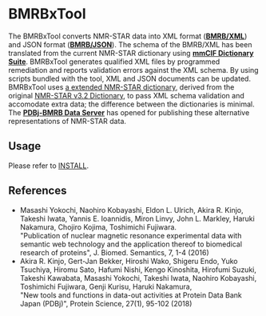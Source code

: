 ﻿# BMRBxTool

The BMRBxTool converts NMR-STAR data into XML format ([**BMRB/XML**](https://bmrbpub.pdbj.org/archive/xml)) and JSON format ([**BMRB/JSON**](https://bmrbpub.pdbj.org/archive/json-noatom)). The schema of the BMRB/XML has been translated from the current NMR-STAR dictionary using [**mmCIF Dictionary Suite**](http://mmcif.wwpdb.org/docs/software-resources.html). BMRBxTool generates qualified XML files by programmed remediation and reports validation errors against the XML schema. By using scripts bundled with the tool, XML and JSON documents can be updated. BMRBxTool uses [a extended NMR-STAR dictionary](https://bmrbpub.pdbj.org/schema/mmcif_nmr-star.dic), derived from the original [NMR-STAR v3.2 Dictionary](http://svn.bmrb.wisc.edu/svn/nmr-star-dictionary/bmrb_only_files/adit_input/NMR-STAR.dic), to pass XML schema validation and accomodate extra data; the difference between the dictionaries is minimal.<br />
The [**PDBj-BMRB Data Server**](https://bmrbpub.pdbj.org) has opened for publishing these alternative representations of NMR-STAR data.

## Usage

Please refer to [INSTALL](https://github.com/yokochi47/BMRBxTool/blob/master/INSTALL).

## References

- Masashi Yokochi, Naohiro Kobayashi, Eldon L. Ulrich, Akira R. Kinjo, Takeshi Iwata, Yannis E. Ioannidis, Miron Linvy, John L. Markley, Haruki Nakamura, Chojiro Kojima, Toshimichi Fujiwara.<br />
 "Publication of nuclear magnetic resonance experimental data with semantic web technology and the application thereof to biomedical research of proteins", J. Biomed. Semantics, 7, 1-4 (2016)
- Akira R. Kinjo, Gert-Jan Bekker, Hiroshi Wako, Shigeru Endo, Yuko Tsuchiya, Hiromu Sato, Hafumi Nishi, Kengo Kinoshita, Hirofumi Suzuki, Takeshi Kawabata, Masashi Yokochi, Takeshi Iwata, Naohiro Kobayashi, Toshimichi Fujiwara, Genji Kurisu, Haruki Nakamura,<br />
 "New tools and functions in data-out activities at Protein Data Bank Japan (PDBj)", Protein Science, 27(1), 95-102 (2018)


